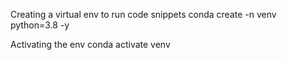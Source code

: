 Creating a virtual env to run code snippets
conda create -n venv python=3.8 -y

Activating the env
conda activate venv

